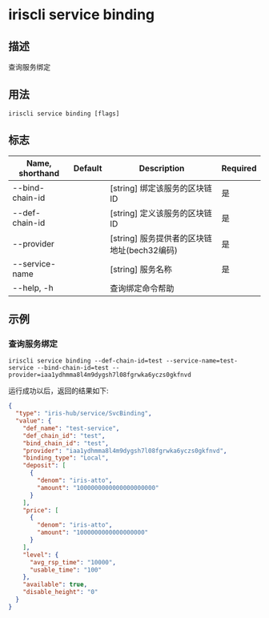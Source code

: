 # iriscli service binding

## 描述

查询服务绑定

## 用法

```
iriscli service binding [flags]
```

## 标志

| Name, shorthand | Default                    | Description                                            | Required |
| --------------- | -------------------------- | ----------------------------------------------------   | -------- |
| --bind-chain-id |                            | [string] 绑定该服务的区块链ID                             | 是        |
| --def-chain-id  |                            | [string] 定义该服务的区块链ID                             | 是        |
| --provider      |                            | [string] 服务提供者的区块链地址(bech32编码)                 | 是        |
| --service-name  |                            | [string] 服务名称                                        | 是        |
| --help, -h      |                            | 查询绑定命令帮助                                           |          |

## 示例

### 查询服务绑定

```shell
iriscli service binding --def-chain-id=test --service-name=test-service --bind-chain-id=test --provider=iaa1ydhmma8l4m9dygsh7l08fgrwka6yczs0gkfnvd
```

运行成功以后，返回的结果如下:

```json
{
  "type": "iris-hub/service/SvcBinding",
  "value": {
    "def_name": "test-service",
    "def_chain_id": "test",
    "bind_chain_id": "test",
    "provider": "iaa1ydhmma8l4m9dygsh7l08fgrwka6yczs0gkfnvd",
    "binding_type": "Local",
    "deposit": [
      {
        "denom": "iris-atto",
        "amount": "1000000000000000000000"
      }
    ],
    "price": [
      {
        "denom": "iris-atto",
        "amount": "1000000000000000000"
      }
    ],
    "level": {
      "avg_rsp_time": "10000",
      "usable_time": "100"
    },
    "available": true,
    "disable_height": "0"
  }
}
```